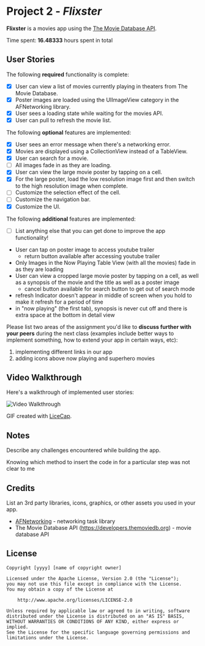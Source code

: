# Project 2 - *Flixster*

**Flixster** is a movies app using the [The Movie Database API](http://docs.themoviedb.apiary.io/#).

Time spent: **16.48333** hours spent in total

## User Stories

The following **required** functionality is complete:

- [X] User can view a list of movies currently playing in theaters from The Movie Database.
- [X] Poster images are loaded using the UIImageView category in the AFNetworking library.
- [X] User sees a loading state while waiting for the movies API.
- [X] User can pull to refresh the movie list.

The following **optional** features are implemented:

- [X] User sees an error message when there's a networking error.
- [X] Movies are displayed using a CollectionView instead of a TableView.
- [X] User can search for a movie.
- [ ] All images fade in as they are loading.
- [X] User can view the large movie poster by tapping on a cell.
- [X] For the large poster, load the low resolution image first and then switch to the high resolution image when complete.
- [ ] Customize the selection effect of the cell.
- [ ] Customize the navigation bar.
- [X] Customize the UI.

The following **additional** features are implemented:

- [ ] List anything else that you can get done to improve the app functionality!
- User can tap on poster image to access youtube trailer
  - return button available after accessing youtube trailer
- Only Images in the Now Playing Table View (with all the movies) fade in as they are loading
- User can view a cropped large movie poster by tapping on a cell, as well as a synopsis of the movie and the title as well
  as a poster image
  - cancel button available for search button to get out of search mode
- refresh Indicator doesn't appear in middle of screen when you hold to make it refresh for a period of time
- in "now playing" (the first tab), synopsis is never cut off and there is extra space at the bottom in detail view 

Please list two areas of the assignment you'd like to **discuss further with your peers** during the next class (examples include better ways to implement something, how to extend your app in certain ways, etc):

1. implementing different links in our app
2. adding icons above now playing and superhero movies

## Video Walkthrough

Here's a walkthrough of implemented user stories:

<img src='https://imgur.com/a/f3tCzAG.gif' title='flix' width='' alt='Video Walkthrough' />

GIF created with [LiceCap](http://www.cockos.com/licecap/).

## Notes

Describe any challenges encountered while building the app.

Knowing which method to insert the code in for a particular step was not clear to me

## Credits

List an 3rd party libraries, icons, graphics, or other assets you used in your app.

- [AFNetworking](https://github.com/AFNetworking/AFNetworking) - networking task library
- The Movie Database API (https://developers.themoviedb.org) - movie database API

## License

    Copyright [yyyy] [name of copyright owner]

    Licensed under the Apache License, Version 2.0 (the "License");
    you may not use this file except in compliance with the License.
    You may obtain a copy of the License at

        http://www.apache.org/licenses/LICENSE-2.0

    Unless required by applicable law or agreed to in writing, software
    distributed under the License is distributed on an "AS IS" BASIS,
    WITHOUT WARRANTIES OR CONDITIONS OF ANY KIND, either express or implied.
    See the License for the specific language governing permissions and
    limitations under the License.

